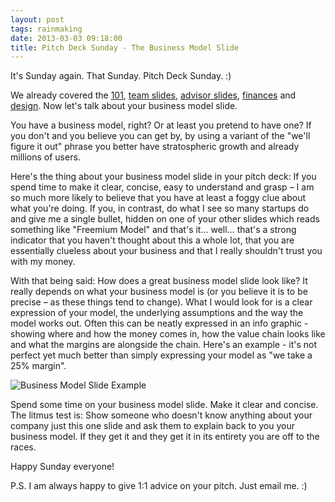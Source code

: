 ```yaml
---
layout: post
tags: rainmaking
date: 2013-03-03 09:18:00
title: Pitch Deck Sunday - The Business Model Slide
---
```

It's Sunday again. That Sunday. Pitch Deck Sunday. :)

We already covered the [101](http://theheretic.me/2013/01/13/pitch-deck-sunday-101/), [team slides](http://theheretic.me/2013/01/20/pitch-deck-sunday-the-team-slide/), [advisor slides](http://theheretic.me/2013/01/27/pitch-deck-sunday-advisors/), [finances](http://theheretic.me/2013/02/03/pitch-deck-sunday-finances/) and [design](http://theheretic.me/2013/02/10/pitch-deck-sunday-a-word-about-design/). Now let's talk about your business model slide.

You have a business model, right? Or at least you pretend to have one? If you don't and you believe you can get by, by using a variant of the "we'll figure it out" phrase you better have stratospheric growth and already millions of users.

Here's the thing about your business model slide in your pitch deck: If you spend time to make it clear, concise, easy to understand and grasp – I am so much more likely to believe that you have at least a foggy clue about what you're doing. If you, in contrast, do what I see so many startups do and give me a single bullet, hidden on one of your other slides which reads something like "Freemium Model" and that's it… well… that's a strong indicator that you haven't thought about this a whole lot, that you are essentially clueless about your business and that I really shouldn't trust you with my money.

With that being said: How does a great business model slide look like? It really depends on what your business model is (or you believe it is to be precise – as these things tend to change). What I would look for is a clear expression of your model, the underlying assumptions and the way the model works out. Often this can be neatly expressed in an info graphic - showing where and how the money comes in, how the value chain looks like and what the margins are alongside the chain. Here's an example - it's not perfect yet much better than simply expressing your model as "we take a 25% margin".

![Business Model Slide Example](http://theheretic.me/img/posts/2013-03-03-business-model.jpg)

Spend some time on your business model slide. Make it clear and concise. The litmus test is: Show someone who doesn't know anything about your company just this one slide and ask them to explain back to you your business model. If they get it and they get it in its entirety you are off to the races.

Happy Sunday everyone!

P.S. I am always happy to give 1:1 advice on your pitch. Just email me. :)
